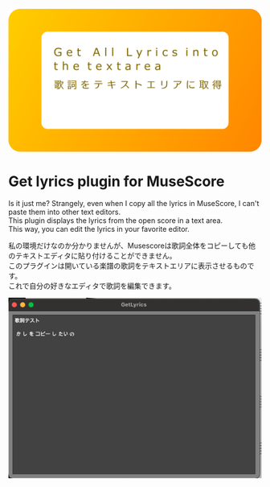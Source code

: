 ![Plugin Icon](4.x/GetLyrics/gl.png)

# Get lyrics plugin for MuseScore

Is it just me?
Strangely, even when I copy all the lyrics in MuseScore, I can't paste them into other text editors.  
This plugin displays the lyrics from the open score in a text area.  
This way, you can edit the lyrics in your favorite editor.


私の環境だけなのか分かりませんが、Musescoreは歌詞全体をコピーしても他のテキストエディタに貼り付けることができません。  
このプラグインは開いている楽譜の歌詞をテキストエリアに表示させるものです。  
これで自分の好きなエディタで歌詞を編集できます。

![sample](img/sample.png)







